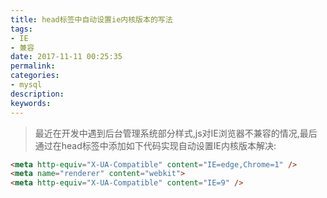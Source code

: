 ```yaml
---
title: head标签中自动设置ie内核版本的写法
tags:
- IE
- 兼容
date: 2017-11-11 00:25:35
permalink:
categories:
- mysql
description:
keywords:
---
```

> 最近在开发中遇到后台管理系统部分样式,js对IE浏览器不兼容的情况,最后通过在head标签中添加如下代码实现自动设置IE内核版本解决:  

```html
<meta http-equiv="X-UA-Compatible" content="IE=edge,Chrome=1" />
<meta name="renderer" content="webkit">
<meta http-equiv="X-UA-Compatible" content="IE=9" />
```

